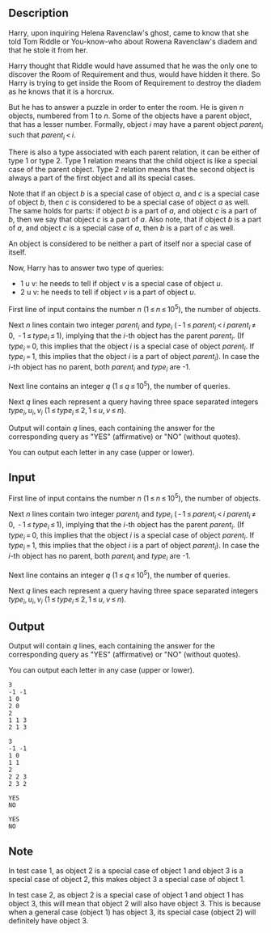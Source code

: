 ## Description

<div><p>Harry, upon inquiring Helena Ravenclaw's ghost, came to know that she told Tom Riddle or You-know-who about Rowena Ravenclaw's diadem and that he stole it from her. </p><p>Harry thought that Riddle would have assumed that he was the only one to discover the Room of Requirement and thus, would have hidden it there. So Harry is trying to get inside the Room of Requirement to destroy the diadem as he knows that it is a horcrux.</p><p>But he has to answer a puzzle in order to enter the room. He is given <span class="tex-span"><i>n</i></span> objects, numbered from <span class="tex-span">1</span> to <span class="tex-span"><i>n</i></span>. Some of the objects have a parent object, that has a lesser number. Formally, object <span class="tex-span"><i>i</i></span> may have a parent object <span class="tex-span"><i>parent</i><sub class="lower-index"><i>i</i></sub></span> such that <span class="tex-span"><i>parent</i><sub class="lower-index"><i>i</i></sub> &lt; <i>i</i></span>.</p><p>There is also a type associated with each parent relation, it can be either of type <span class="tex-span">1</span> or type <span class="tex-span">2</span>. Type <span class="tex-span">1</span> relation means that the child object is like a special case of the parent object. Type <span class="tex-span">2</span> relation means that the second object is <span class="tex-font-style-bf">always</span> a part of the first object and all its special cases.</p><p>Note that if an object <span class="tex-span"><i>b</i></span> is a special case of object <span class="tex-span"><i>a</i></span>, and <span class="tex-span"><i>c</i></span> is a special case of object <span class="tex-span"><i>b</i></span>, then <span class="tex-span"><i>c</i></span> is considered to be a special case of object <span class="tex-span"><i>a</i></span> as well. The same holds for parts: if object <span class="tex-span"><i>b</i></span> is a part of <span class="tex-span"><i>a</i></span>, and object <span class="tex-span"><i>c</i></span> is a part of <span class="tex-span"><i>b</i></span>, then we say that object <span class="tex-span"><i>c</i></span> is a part of <span class="tex-span"><i>a</i></span>. Also note, that if object <span class="tex-span"><i>b</i></span> is a part of <span class="tex-span"><i>a</i></span>, and object <span class="tex-span"><i>c</i></span> is a special case of <span class="tex-span"><i>a</i></span>, then <span class="tex-span"><i>b</i></span> is a part of <span class="tex-span"><i>c</i></span> as well.</p><p>An object is considered to be neither a part of itself nor a special case of itself.</p><p>Now, Harry has to answer two type of queries:</p><ul> <li> <span class="tex-font-style-tt">1 u v</span>: he needs to tell if object <span class="tex-span"><i>v</i></span> is a special case of object <span class="tex-span"><i>u</i></span>. </li><li> <span class="tex-font-style-tt">2 u v</span>: he needs to tell if object <span class="tex-span"><i>v</i></span> is a part of object <span class="tex-span"><i>u</i></span>. </li></ul></div><div class="input-specification"><p>First line of input contains the number <span class="tex-span"><i>n</i></span> (<span class="tex-span">1 ≤ <i>n</i> ≤ 10<sup class="upper-index">5</sup></span>), the number of objects. </p><p>Next <span class="tex-span"><i>n</i></span> lines contain two integer <span class="tex-span"><i>parent</i><sub class="lower-index"><i>i</i></sub></span> and <span class="tex-span"><i>type</i><sub class="lower-index"><i>i</i></sub></span> (<span class="tex-span"> - 1 ≤ <i>parent</i><sub class="lower-index"><i>i</i></sub> &lt; <i>i</i></span> <span class="tex-span"><i>parent</i><sub class="lower-index"><i>i</i></sub> ≠ 0</span>, <span class="tex-span"> - 1 ≤ <i>type</i><sub class="lower-index"><i>i</i></sub> ≤ 1</span>), implying that the <span class="tex-span"><i>i</i></span>-th object has the parent <span class="tex-span"><i>parent</i><sub class="lower-index"><i>i</i></sub></span>. (If <span class="tex-span"><i>type</i><sub class="lower-index"><i>i</i></sub> = 0</span>, this implies that the object <span class="tex-span"><i>i</i></span> is a special case of object <span class="tex-span"><i>parent</i><sub class="lower-index"><i>i</i></sub></span>. If <span class="tex-span"><i>type</i><sub class="lower-index"><i>i</i></sub> = 1</span>, this implies that the object <span class="tex-span"><i>i</i></span> is a part of object <span class="tex-span"><i>parent</i><sub class="lower-index"><i>i</i></sub></span>). In case the <span class="tex-span"><i>i</i></span>-th object has no parent, both <span class="tex-span"><i>parent</i><sub class="lower-index"><i>i</i></sub></span> and <span class="tex-span"><i>type</i><sub class="lower-index"><i>i</i></sub></span> are <span class="tex-font-style-tt">-1</span>.</p><p>Next line contains an integer <span class="tex-span"><i>q</i></span> (<span class="tex-span">1 ≤ <i>q</i> ≤ 10<sup class="upper-index">5</sup></span>), the number of queries. </p><p>Next <span class="tex-span"><i>q</i></span> lines each represent a query having three space separated integers <span class="tex-span"><i>type</i><sub class="lower-index"><i>i</i></sub>, <i>u</i><sub class="lower-index"><i>i</i></sub>, <i>v</i><sub class="lower-index"><i>i</i></sub></span> (<span class="tex-span">1 ≤ <i>type</i><sub class="lower-index"><i>i</i></sub> ≤ 2, 1 ≤ <i>u</i>, <i>v</i> ≤ <i>n</i></span>).</p></div><div class="output-specification"><p>Output will contain <span class="tex-span"><i>q</i></span> lines, each containing the answer for the corresponding query as "<span class="tex-font-style-tt">YES</span>" (affirmative) or "<span class="tex-font-style-tt">NO</span>" (without quotes).</p><p>You can output each letter in any case (upper or lower).</p></div>

## Input

<p>First line of input contains the number <span class="tex-span"><i>n</i></span> (<span class="tex-span">1 ≤ <i>n</i> ≤ 10<sup class="upper-index">5</sup></span>), the number of objects. </p><p>Next <span class="tex-span"><i>n</i></span> lines contain two integer <span class="tex-span"><i>parent</i><sub class="lower-index"><i>i</i></sub></span> and <span class="tex-span"><i>type</i><sub class="lower-index"><i>i</i></sub></span> (<span class="tex-span"> - 1 ≤ <i>parent</i><sub class="lower-index"><i>i</i></sub> &lt; <i>i</i></span> <span class="tex-span"><i>parent</i><sub class="lower-index"><i>i</i></sub> ≠ 0</span>, <span class="tex-span"> - 1 ≤ <i>type</i><sub class="lower-index"><i>i</i></sub> ≤ 1</span>), implying that the <span class="tex-span"><i>i</i></span>-th object has the parent <span class="tex-span"><i>parent</i><sub class="lower-index"><i>i</i></sub></span>. (If <span class="tex-span"><i>type</i><sub class="lower-index"><i>i</i></sub> = 0</span>, this implies that the object <span class="tex-span"><i>i</i></span> is a special case of object <span class="tex-span"><i>parent</i><sub class="lower-index"><i>i</i></sub></span>. If <span class="tex-span"><i>type</i><sub class="lower-index"><i>i</i></sub> = 1</span>, this implies that the object <span class="tex-span"><i>i</i></span> is a part of object <span class="tex-span"><i>parent</i><sub class="lower-index"><i>i</i></sub></span>). In case the <span class="tex-span"><i>i</i></span>-th object has no parent, both <span class="tex-span"><i>parent</i><sub class="lower-index"><i>i</i></sub></span> and <span class="tex-span"><i>type</i><sub class="lower-index"><i>i</i></sub></span> are <span class="tex-font-style-tt">-1</span>.</p><p>Next line contains an integer <span class="tex-span"><i>q</i></span> (<span class="tex-span">1 ≤ <i>q</i> ≤ 10<sup class="upper-index">5</sup></span>), the number of queries. </p><p>Next <span class="tex-span"><i>q</i></span> lines each represent a query having three space separated integers <span class="tex-span"><i>type</i><sub class="lower-index"><i>i</i></sub>, <i>u</i><sub class="lower-index"><i>i</i></sub>, <i>v</i><sub class="lower-index"><i>i</i></sub></span> (<span class="tex-span">1 ≤ <i>type</i><sub class="lower-index"><i>i</i></sub> ≤ 2, 1 ≤ <i>u</i>, <i>v</i> ≤ <i>n</i></span>).</p>

## Output

<p>Output will contain <span class="tex-span"><i>q</i></span> lines, each containing the answer for the corresponding query as "<span class="tex-font-style-tt">YES</span>" (affirmative) or "<span class="tex-font-style-tt">NO</span>" (without quotes).</p><p>You can output each letter in any case (upper or lower).</p>





```input1
3
-1 -1
1 0
2 0
2
1 1 3
2 1 3

```




```input2
3
-1 -1
1 0
1 1
2
2 2 3
2 3 2

```




```output1
YES
NO

```




```output2
YES
NO

```



## Note

<p>In test case <span class="tex-span">1</span>, as object <span class="tex-span">2</span> is a special case of object <span class="tex-span">1</span> and object <span class="tex-span">3</span> is a special case of object <span class="tex-span">2</span>, this makes object <span class="tex-span">3</span> a special case of object <span class="tex-span">1</span>.</p><p>In test case <span class="tex-span">2</span>, as object <span class="tex-span">2</span> is a special case of object <span class="tex-span">1</span> and object <span class="tex-span">1</span> has object <span class="tex-span">3</span>, this will mean that object <span class="tex-span">2</span> will also have object <span class="tex-span">3</span>. This is because when a general case (object <span class="tex-span">1</span>) has object <span class="tex-span">3</span>, its special case (object <span class="tex-span">2</span>) will definitely have object <span class="tex-span">3</span>.</p>
